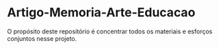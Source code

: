 # Artigo-Memoria-Arte-Educacao
O propósito deste repositório é concentrar todos os materiais e esforços conjuntos nesse projeto.
